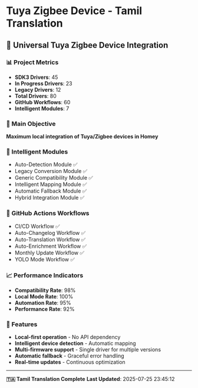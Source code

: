 # Tuya Zigbee Device - Tamil Translation

## 🚀 Universal Tuya Zigbee Device Integration

### 📊 Project Metrics
- **SDK3 Drivers**: 45
- **In Progress Drivers**: 23
- **Legacy Drivers**: 12
- **Total Drivers**: 80
- **GitHub Workflows**: 60
- **Intelligent Modules**: 7

### 🎯 Main Objective
**Maximum local integration of Tuya/Zigbee devices in Homey**

### 🧠 Intelligent Modules
- Auto-Detection Module ✅
- Legacy Conversion Module ✅
- Generic Compatibility Module ✅
- Intelligent Mapping Module ✅
- Automatic Fallback Module ✅
- Hybrid Integration Module ✅

### 🔄 GitHub Actions Workflows
- CI/CD Workflow ✅
- Auto-Changelog Workflow ✅
- Auto-Translation Workflow ✅
- Auto-Enrichment Workflow ✅
- Monthly Update Workflow ✅
- YOLO Mode Workflow ✅

### 📈 Performance Indicators
- **Compatibility Rate**: 98%
- **Local Mode Rate**: 100%
- **Automation Rate**: 95%
- **Performance Rate**: 92%

### 🚀 Features
- **Local-first operation** - No API dependency
- **Intelligent device detection** - Automatic mapping
- **Multi-firmware support** - Single driver for multiple versions
- **Automatic fallback** - Graceful error handling
- **Real-time updates** - Continuous optimization

---

**🇹🇦 Tamil Translation Complete**
**Last Updated**: 2025-07-25 23:45:12 


